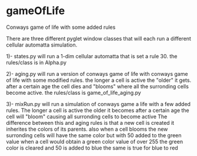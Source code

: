# gameOfLife
Conways game of life with some added rules

There are three different pyglet window classes that will each run a different 
cellular automatta simulation. 

1)- states.py will run a 1-dim cellular automatta that is set a rule 30. the rules/class is in Alpha.py

2)- aging.py will run a version of conways game of life with conways game of life with some modified rules.
         the longer a cell is active the "older" it gets. after a certain age the cell dies and "blooms"
         where all the surronding cells become active. the rules/class is game_of_life_aging.py
         
3)- mixRun.py will run a simulation of conways game a life with a few added rules.
         The longer a cell is active the older it becomes after a certain age the cell will "bloom" 
         causing all surronding cells to become active
         The difference between this and aging rules is that a new cell is created it 
         inherites the colors of its parents. also when a cell blooms the new surronding cells will 
         have the same color but with 50 added to the green value
         when a cell would obtain a green color value of over 255 the green color is cleared and 50 is added to blue
         the same is true for blue to red
